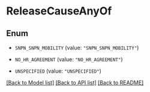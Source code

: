 # ReleaseCauseAnyOf

## Enum


* `SNPN_SNPN_MOBILITY` (value: `"SNPN_SNPN_MOBILITY"`)

* `NO_HR_AGREEMENT` (value: `"NO_HR_AGREEMENT"`)

* `UNSPECIFIED` (value: `"UNSPECIFIED"`)


[[Back to Model list]](../README.md#documentation-for-models) [[Back to API list]](../README.md#documentation-for-api-endpoints) [[Back to README]](../README.md)


